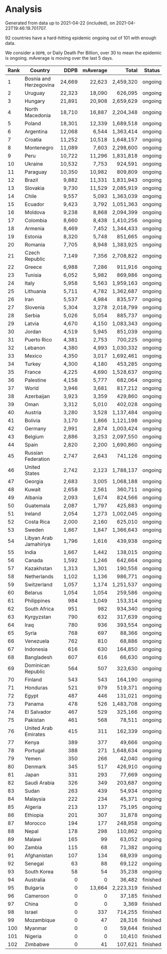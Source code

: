 
# Analysis

Generated from data up to 2021-04-22 (included), on 2021-04-23T19:46:19.701707.

92 countries have a hard-hitting epidemic ongoing out of 101 with enough data.

We consider a `DDPB`, or Daily Death Per Billion, over 30 to mean the epidemic is ongoing.
mAverage is moving over the last 5 days.


| Rank | Country | DDPB | mAverage | Total | Status |
|------|---------|-----:|---------:|------:|--------|
| 1 | Bosnia and Herzegovina | 24,669 | 22,623 | 2,459,320 | ongoing |
| 2 | Uruguay | 22,323 | 18,090 | 626,095 | ongoing |
| 3 | Hungary | 21,891 | 20,908 | 2,659,629 | ongoing |
| 4 | North Macedonia | 18,710 | 16,887 | 2,204,348 | ongoing |
| 5 | Poland | 18,301 | 12,339 | 1,689,518 | ongoing |
| 6 | Argentina | 12,068 | 6,544 | 1,363,414 | ongoing |
| 7 | Croatia | 11,252 | 10,518 | 1,648,157 | ongoing |
| 8 | Montenegro | 11,089 | 7,603 | 2,298,600 | ongoing |
| 9 | Peru | 10,722 | 11,296 | 1,831,818 | ongoing |
| 10 | Ukraine | 10,532 | 7,753 | 924,591 | ongoing |
| 11 | Paraguay | 10,350 | 10,982 | 809,809 | ongoing |
| 12 | Brazil | 9,882 | 11,331 | 1,831,943 | ongoing |
| 13 | Slovakia | 9,730 | 11,529 | 2,085,919 | ongoing |
| 14 | Chile | 9,557 | 5,093 | 1,363,039 | ongoing |
| 15 | Ecuador | 9,423 | 3,792 | 1,051,363 | ongoing |
| 16 | Moldova | 9,238 | 8,868 | 2,094,399 | ongoing |
| 17 | Colombia | 8,660 | 8,438 | 1,410,256 | ongoing |
| 18 | Armenia | 8,469 | 7,452 | 1,344,433 | ongoing |
| 19 | Estonia | 8,320 | 5,748 | 851,665 | ongoing |
| 20 | Romania | 7,705 | 8,948 | 1,383,925 | ongoing |
| 21 | Czech Republic | 7,149 | 7,356 | 2,708,822 | ongoing |
| 22 | Greece | 6,988 | 7,286 | 911,916 | ongoing |
| 23 | Tunisia | 6,052 | 5,982 | 869,986 | ongoing |
| 24 | Italy | 5,958 | 5,563 | 1,959,163 | ongoing |
| 25 | Lithuania | 5,711 | 4,782 | 1,362,687 | ongoing |
| 26 | Iran | 5,537 | 4,984 | 835,577 | ongoing |
| 27 | Slovenia | 5,304 | 3,278 | 2,018,799 | ongoing |
| 28 | Serbia | 5,026 | 5,054 | 885,737 | ongoing |
| 29 | Latvia | 4,670 | 4,150 | 1,083,343 | ongoing |
| 30 | Jordan | 4,519 | 5,945 | 851,039 | ongoing |
| 31 | Puerto Rico | 4,381 | 2,753 | 700,225 | ongoing |
| 32 | Lebanon | 4,380 | 4,993 | 1,030,332 | ongoing |
| 33 | Mexico | 4,350 | 3,017 | 1,692,461 | ongoing |
| 34 | Turkey | 4,300 | 4,180 | 453,285 | ongoing |
| 35 | France | 4,225 | 4,690 | 1,528,637 | ongoing |
| 36 | Palestine | 4,158 | 5,777 | 682,064 | ongoing |
| 37 | World | 3,946 | 3,681 | 817,212 | ongoing |
| 38 | Azerbaijan | 3,923 | 3,359 | 429,860 | ongoing |
| 39 | Oman | 3,312 | 5,010 | 402,028 | ongoing |
| 40 | Austria | 3,280 | 3,528 | 1,137,484 | ongoing |
| 41 | Bolivia | 3,170 | 1,866 | 1,121,198 | ongoing |
| 42 | Germany | 2,991 | 2,874 | 1,003,424 | ongoing |
| 43 | Belgium | 2,886 | 3,253 | 2,097,550 | ongoing |
| 44 | Spain | 2,820 | 2,200 | 1,690,860 | ongoing |
| 45 | Russian Federation | 2,747 | 2,643 | 741,126 | ongoing |
| 46 | United States | 2,742 | 2,123 | 1,788,137 | ongoing |
| 47 | Georgia | 2,683 | 3,005 | 1,068,188 | ongoing |
| 48 | Kuwait | 2,658 | 2,561 | 360,711 | ongoing |
| 49 | Albania | 2,093 | 1,674 | 824,566 | ongoing |
| 50 | Guatemala | 2,087 | 1,797 | 425,883 | ongoing |
| 51 | Ireland | 2,054 | 1,273 | 1,002,045 | ongoing |
| 52 | Costa Rica | 2,000 | 2,160 | 625,010 | ongoing |
| 53 | Sweden | 1,867 | 1,847 | 1,366,643 | ongoing |
| 54 | Libyan Arab Jamahiriya | 1,796 | 1,616 | 439,938 | ongoing |
| 55 | India | 1,667 | 1,442 | 138,015 | ongoing |
| 56 | Canada | 1,592 | 1,246 | 642,664 | ongoing |
| 57 | Kazakhstan | 1,313 | 1,301 | 190,556 | ongoing |
| 58 | Netherlands | 1,102 | 1,136 | 986,771 | ongoing |
| 59 | Switzerland | 1,057 | 1,174 | 1,251,537 | ongoing |
| 60 | Belarus | 1,054 | 1,054 | 259,586 | ongoing |
| 61 | Philippines | 984 | 1,049 | 153,314 | ongoing |
| 62 | South Africa | 951 | 982 | 934,340 | ongoing |
| 63 | Kyrgyzstan | 790 | 632 | 317,639 | ongoing |
| 64 | Iraq | 780 | 936 | 393,554 | ongoing |
| 65 | Syria | 768 | 697 | 88,366 | ongoing |
| 66 | Venezuela | 762 | 810 | 68,886 | ongoing |
| 67 | Indonesia | 616 | 630 | 164,850 | ongoing |
| 68 | Bangladesh | 607 | 616 | 66,630 | ongoing |
| 69 | Dominican Republic | 564 | 507 | 323,630 | ongoing |
| 70 | Finland | 543 | 543 | 164,190 | ongoing |
| 71 | Honduras | 521 | 979 | 519,371 | ongoing |
| 72 | Egypt | 487 | 446 | 131,021 | ongoing |
| 73 | Panama | 478 | 526 | 1,483,708 | ongoing |
| 74 | El Salvador | 467 | 529 | 325,166 | ongoing |
| 75 | Pakistan | 461 | 568 | 78,511 | ongoing |
| 76 | United Arab Emirates | 415 | 311 | 162,339 | ongoing |
| 77 | Kenya | 389 | 377 | 49,666 | ongoing |
| 78 | Portugal | 388 | 271 | 1,648,634 | ongoing |
| 79 | Yemen | 350 | 266 | 42,040 | ongoing |
| 80 | Denmark | 345 | 517 | 426,910 | ongoing |
| 81 | Japan | 331 | 293 | 77,669 | ongoing |
| 82 | Saudi Arabia | 326 | 349 | 203,687 | ongoing |
| 83 | Sudan | 263 | 439 | 54,934 | ongoing |
| 84 | Malaysia | 222 | 234 | 45,371 | ongoing |
| 85 | Algeria | 213 | 137 | 75,195 | ongoing |
| 86 | Ethiopia | 201 | 307 | 31,878 | ongoing |
| 87 | Morocco | 194 | 177 | 248,958 | ongoing |
| 88 | Nepal | 178 | 298 | 110,862 | ongoing |
| 89 | Malawi | 165 | 99 | 63,052 | ongoing |
| 90 | Zambia | 115 | 68 | 71,382 | ongoing |
| 91 | Afghanistan | 107 | 134 | 68,939 | ongoing |
| 92 | Senegal | 63 | 88 | 69,122 | ongoing |
| 93 | South Korea | 58 | 54 | 35,238 | ongoing |
| 94 | Australia | 0 | 0 | 36,482 | finished |
| 95 | Bulgaria | 0 | 13,664 | 2,223,319 | finished |
| 96 | Cameroon | 0 | 0 | 37,185 | finished |
| 97 | China | 0 | 0 | 3,369 | finished |
| 98 | Israel | 0 | 337 | 714,255 | finished |
| 99 | Mozambique | 0 | 47 | 28,316 | finished |
| 100 | Myanmar | 0 | 0 | 59,644 | finished |
| 101 | Nigeria | 0 | 0 | 10,410 | finished |
| 102 | Zimbabwe | 0 | 41 | 107,621 | finished |

